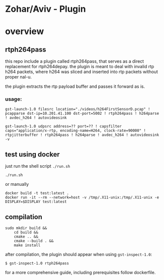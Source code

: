 # Zohar/Aviv - Plugin

# overview

## rtph264pass

this repo include a plugin called rtph264pass, that serves as a direct replacement for rtph264depay. the plugin is meant to deal with invalid rtp h264 packets, where h264 was sliced and inserted into rtp packets without proper nal-u.

the plugin extracts the rtp payload buffer and passes it forward as is.

### usage:

```
gst-launch-1.0 filesrc location="./videos/h264FirstSensorD.pcap" ! pcapparse dst-ip=10.201.41.100 dst-port=5002 ! rtph264pass ! h264parse ! avdec_h264 ! autovideosink
```

```
gst-launch-1.0 udpsrc address=?? port=?? ! capsfilter caps="application/x-rtp, encoding-name=H264, clock-rate=90000" ! rtpjitterbuffer ! rtph264pass ! h264parse ! avdec_h264 ! autovideosink -v
```

## test using docker

just run the shell script `./run.sh`

```
./run.sh
```

or manually

```
docker build -t test:latest .
docker run -it --rm --network=host -v /tmp/.X11-unix:/tmp/.X11-unix -e DISPLAY=$DISPLAY test:latest
```

## compilation

```
sudo mkdir build &&
    cd build &&
    cmake .. &&
    cmake --build . &&
    make install
```

after compilation, the plugin should appear when using `gst-inspect-1.0`:

```
$ gst-inspect-1.0 rtph264pass
```

for a more comprehensive guide, including prerequisites follow dockerfile.

